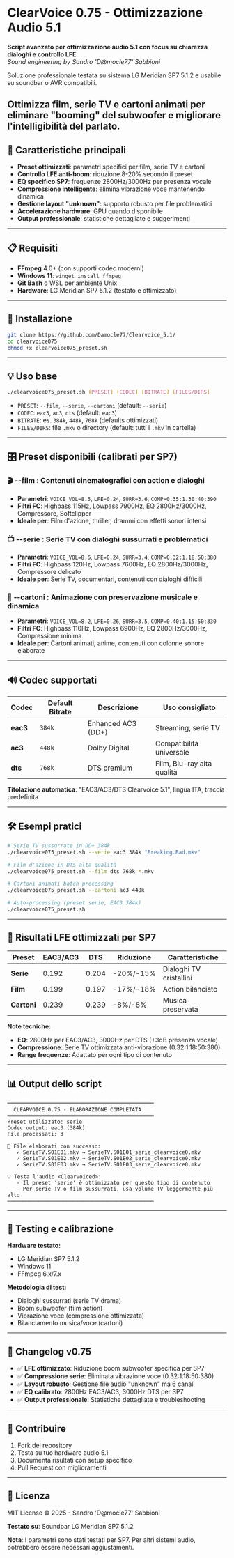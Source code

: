 # ClearVoice 0.75 - Ottimizzazione Audio 5.1

**Script avanzato per ottimizzazione audio 5.1 con focus su chiarezza dialoghi e controllo LFE**  
*Sound engineering by Sandro 'D@mocle77' Sabbioni*

Soluzione professionale testata su sistema LG Meridian SP7 5.1.2 e usabile su soundbar o AVR compatibili.<br>

Ottimizza film, serie TV e cartoni animati per eliminare "booming" del subwoofer e migliorare l'intelligibilità del parlato.
---

## 🚀 Caratteristiche principali

* **Preset ottimizzati**: parametri specifici per film, serie TV e cartoni
* **Controllo LFE anti-boom**: riduzione 8-20% secondo il preset
* **EQ specifico SP7**: frequenze 2800Hz/3000Hz per presenza vocale
* **Compressione intelligente**: elimina vibrazione voce mantenendo dinamica
* **Gestione layout "unknown"**: supporto robusto per file problematici
* **Accelerazione hardware**: GPU quando disponibile
* **Output professionale**: statistiche dettagliate e suggerimenti

---

## 📋 Requisiti

* **FFmpeg** 4.0+ (con supporti codec moderni)
* **Windows 11**: `winget install ffmpeg`
* **Git Bash** o WSL per ambiente Unix
* **Hardware**: LG Meridian SP7 5.1.2 (testato e ottimizzato)

---

## 🔧 Installazione

```bash
git clone https://github.com/Damocle77/Clearvoice_5.1/
cd clearvoice075
chmod +x clearvoice075_preset.sh
```

---

## 💡 Uso base

```bash
./clearvoice075_preset.sh [PRESET] [CODEC] [BITRATE] [FILES/DIRS]
```

* `PRESET`: `--film`, `--serie`, `--cartoni` (default: `--serie`)
* `CODEC`: `eac3`, `ac3`, `dts` (default: `eac3`)
* `BITRATE`: es. `384k`, `448k`, `768k` (defaults ottimizzati)
* `FILES/DIRS`: file `.mkv` o directory (default: tutti i `.mkv` in cartella)

---

## 🎛️ Preset disponibili (calibrati per SP7)

### **🎬 --film** : Contenuti cinematografici con action e dialoghi
- **Parametri**: `VOICE_VOL=8.5`, `LFE=0.24`, `SURR=3.6`, `COMP=0.35:1.30:40:390`
- **Filtri FC**: Highpass 115Hz, Lowpass 7900Hz, EQ 2800Hz/3000Hz, Compressore, Softclipper
- **Ideale per**: Film d'azione, thriller, drammi con effetti sonori intensi

### **📺 --serie** : Serie TV con dialoghi sussurrati e problematici  
- **Parametri**: `VOICE_VOL=8.6`, `LFE=0.24`, `SURR=3.4`, `COMP=0.32:1.18:50:380`
- **Filtri FC**: Highpass 120Hz, Lowpass 7600Hz, EQ 2800Hz/3000Hz, Compressore delicato
- **Ideale per**: Serie TV, documentari, contenuti con dialoghi difficili

### **🎨 --cartoni** : Animazione con preservazione musicale e dinamica
- **Parametri**: `VOICE_VOL=8.2`, `LFE=0.26`, `SURR=3.5`, `COMP=0.40:1.15:50:330`
- **Filtri FC**: Highpass 110Hz, Lowpass 6900Hz, EQ 2800Hz/3000Hz, Compressione minima
- **Ideale per**: Cartoni animati, anime, contenuti con colonne sonore elaborate

---

## 🔊 Codec supportati

| Codec | Default Bitrate | Descrizione | Uso consigliato |
|-------|----------------|-------------|------------------|
| **eac3** | `384k` | Enhanced AC3 (DD+) | Streaming, serie TV |
| **ac3** | `448k` | Dolby Digital | Compatibilità universale |
| **dts** | `768k` | DTS premium | Film, Blu-ray alta qualità |

**Titolazione automatica**: "EAC3/AC3/DTS Clearvoice 5.1", lingua ITA, traccia predefinita

---

## 🛠️ Esempi pratici

```bash
# Serie TV sussurrate in DD+ 384k
./clearvoice075_preset.sh --serie eac3 384k "Breaking.Bad.mkv"

# Film d'azione in DTS alta qualità
./clearvoice075_preset.sh --film dts 768k *.mkv

# Cartoni animati batch processing
./clearvoice075_preset.sh --cartoni ac3 448k

# Auto-processing (preset serie, EAC3 384k)
./clearvoice075_preset.sh
```

---

## 🎯 Risultati LFE ottimizzati per SP7

| Preset    | EAC3/AC3 | DTS   | Riduzione | Caratteristiche          |
|-----------|----------|-------|-----------|--------------------------|
| **Serie** | 0.192    | 0.204 | -20%/-15% | Dialoghi TV cristallini  |
| **Film**  | 0.199    | 0.197 | -17%/-18% | Action bilanciato        |
| **Cartoni** | 0.239  | 0.239 | -8%/-8%   | Musica preservata        |

**Note tecniche:**
- **EQ**: 2800Hz per EAC3/AC3, 3000Hz per DTS (+3dB presenza vocale)
- **Compressione**: Serie TV ottimizzata anti-vibrazione (0.32:1.18:50:380)
- **Range frequenze**: Adattato per ogni tipo di contenuto

---

## 📊 Output dello script

```
═══════════════════════════════════════════════
  CLEARVOICE 0.75 - ELABORAZIONE COMPLETATA
═══════════════════════════════════════════════
Preset utilizzato: serie
Codec output: eac3 (384k)
File processati: 3

📁 File elaborati con successo:
   ✓ SerieTV.S01E01.mkv → SerieTV.S01E01_serie_clearvoice0.mkv
   ✓ SerieTV.S01E02.mkv → SerieTV.S01E02_serie_clearvoice0.mkv
   ✓ SerieTV.S01E03.mkv → SerieTV.S01E03_serie_clearvoice0.mkv

💡 Testa l'audio <Clearvoiced>:
   - Il preset 'serie' è ottimizzato per questo tipo di contenuto
   - Per serie TV o film sussurrati, usa volume TV leggermente più alto
═══════════════════════════════════════════════
```

---

## 🧪 Testing e calibrazione

**Hardware testato:**
- LG Meridian SP7 5.1.2
- Windows 11
- FFmpeg 6.x/7.x

**Metodologia di test:**
- Dialoghi sussurrati (serie TV drama)
- Boom subwoofer (film action)
- Vibrazione voce (compressione ottimizzata)
- Bilanciamento musica/voce (cartoni)

---

## 🚀 Changelog v0.75

* ✅ **LFE ottimizzato**: Riduzione boom subwoofer specifica per SP7
* ✅ **Compressione serie**: Eliminata vibrazione voce (0.32:1.18:50:380)
* ✅ **Layout robusto**: Gestione file audio "unknown" ma 6 canali
* ✅ **EQ calibrato**: 2800Hz EAC3/AC3, 3000Hz DTS per SP7
* ✅ **Output professionale**: Statistiche dettagliate e troubleshooting

---

## 🤝 Contribuire

1. Fork del repository
2. Testa su tuo hardware audio 5.1
3. Documenta risultati con setup specifico
4. Pull Request con miglioramenti

---

## 📄 Licenza

MIT License © 2025 - Sandro 'D@mocle77' Sabbioni

**Testato su**: Soundbar LG Meridian SP7 5.1.2

**Nota**: I parametri sono stati testati per SP7. Per altri sistemi audio, potrebbero essere necessari aggiustamenti.
